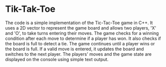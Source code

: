 # Tik-Tak-Toe

The code is a simple implementation of the Tic-Tac-Toe game in C++. It uses a 2D vector to represent the game board and allows two players, 'X' and 'O', to take turns entering their moves. The game checks for a winning condition after each move to determine if a player has won. It also checks if the board is full to detect a tie. The game continues until a player wins or the board is full. If a valid move is entered, it updates the board and switches to the next player. The players' moves and the game state are displayed on the console using simple text output.
